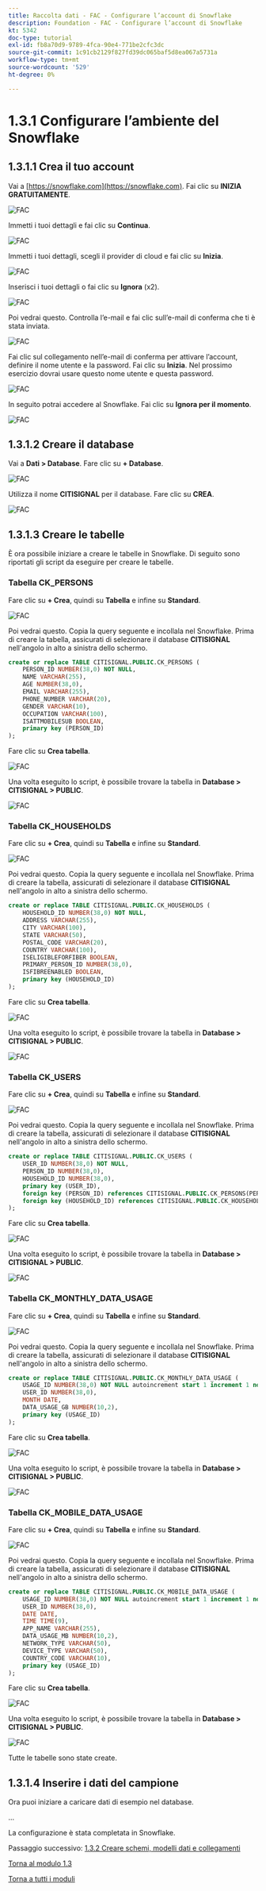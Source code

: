 ```yaml
---
title: Raccolta dati - FAC - Configurare l’account di Snowflake
description: Foundation - FAC - Configurare l’account di Snowflake
kt: 5342
doc-type: tutorial
exl-id: fb8a70d9-9789-4fca-90e4-771be2cfc3dc
source-git-commit: 1c91cb2129f827fd39dc065baf5d8ea067a5731a
workflow-type: tm+mt
source-wordcount: '529'
ht-degree: 0%

---
```


# 1.3.1 Configurare l’ambiente del Snowflake

## 1.3.1.1 Crea il tuo account

Vai a [https://snowflake.com](https://snowflake.com). Fai clic su **INIZIA GRATUITAMENTE**.

![FAC](./images/sf1.png)

Immetti i tuoi dettagli e fai clic su **Continua**.

![FAC](./images/sf2.png)

Immetti i tuoi dettagli, scegli il provider di cloud e fai clic su **Inizia**.

![FAC](./images/sf3.png)

Inserisci i tuoi dettagli o fai clic su **Ignora** (x2).

![FAC](./images/sf4.png)

Poi vedrai questo. Controlla l’e-mail e fai clic sull’e-mail di conferma che ti è stata inviata.

![FAC](./images/sf5.png)

Fai clic sul collegamento nell’e-mail di conferma per attivare l’account, definire il nome utente e la password. Fai clic su **Inizia**. Nel prossimo esercizio dovrai usare questo nome utente e questa password.

![FAC](./images/sf6.png)

In seguito potrai accedere al Snowflake. Fai clic su **Ignora per il momento**.

![FAC](./images/sf7.png)

## 1.3.1.2 Creare il database

Vai a **Dati > Database**. Fare clic su **+ Database**.

![FAC](./images/db1.png)

Utilizza il nome **CITISIGNAL** per il database. Fare clic su **CREA**.

![FAC](./images/db2.png)

## 1.3.1.3 Creare le tabelle

È ora possibile iniziare a creare le tabelle in Snowflake. Di seguito sono riportati gli script da eseguire per creare le tabelle.

### Tabella CK_PERSONS

Fare clic su **+ Crea**, quindi su **Tabella** e infine su **Standard**.

![FAC](./images/tb1.png)

Poi vedrai questo. Copia la query seguente e incollala nel Snowflake. Prima di creare la tabella, assicurati di selezionare il database **CITISIGNAL** nell&#39;angolo in alto a sinistra dello schermo.

```sql
create or replace TABLE CITISIGNAL.PUBLIC.CK_PERSONS (
	PERSON_ID NUMBER(38,0) NOT NULL,
	NAME VARCHAR(255),
	AGE NUMBER(38,0),
	EMAIL VARCHAR(255),
	PHONE_NUMBER VARCHAR(20),
	GENDER VARCHAR(10),
	OCCUPATION VARCHAR(100),
	ISATTMOBILESUB BOOLEAN,
	primary key (PERSON_ID)
);
```

Fare clic su **Crea tabella**.

![FAC](./images/tb2.png)

Una volta eseguito lo script, è possibile trovare la tabella in **Database > CITISIGNAL > PUBLIC**.

![FAC](./images/tb3.png)

### Tabella CK_HOUSEHOLDS

Fare clic su **+ Crea**, quindi su **Tabella** e infine su **Standard**.

![FAC](./images/tb1.png)

Poi vedrai questo. Copia la query seguente e incollala nel Snowflake. Prima di creare la tabella, assicurati di selezionare il database **CITISIGNAL** nell&#39;angolo in alto a sinistra dello schermo.

```sql
create or replace TABLE CITISIGNAL.PUBLIC.CK_HOUSEHOLDS (
	HOUSEHOLD_ID NUMBER(38,0) NOT NULL,
	ADDRESS VARCHAR(255),
	CITY VARCHAR(100),
	STATE VARCHAR(50),
	POSTAL_CODE VARCHAR(20),
	COUNTRY VARCHAR(100),
	ISELIGIBLEFORFIBER BOOLEAN,
	PRIMARY_PERSON_ID NUMBER(38,0),
	ISFIBREENABLED BOOLEAN,
	primary key (HOUSEHOLD_ID)
);
```

Fare clic su **Crea tabella**.

![FAC](./images/tb4.png)

Una volta eseguito lo script, è possibile trovare la tabella in **Database > CITISIGNAL > PUBLIC**.

![FAC](./images/tb5.png)

### Tabella CK_USERS

Fare clic su **+ Crea**, quindi su **Tabella** e infine su **Standard**.

![FAC](./images/tb1.png)

Poi vedrai questo. Copia la query seguente e incollala nel Snowflake. Prima di creare la tabella, assicurati di selezionare il database **CITISIGNAL** nell&#39;angolo in alto a sinistra dello schermo.

```sql
create or replace TABLE CITISIGNAL.PUBLIC.CK_USERS (
	USER_ID NUMBER(38,0) NOT NULL,
	PERSON_ID NUMBER(38,0),
	HOUSEHOLD_ID NUMBER(38,0),
	primary key (USER_ID),
	foreign key (PERSON_ID) references CITISIGNAL.PUBLIC.CK_PERSONS(PERSON_ID),
	foreign key (HOUSEHOLD_ID) references CITISIGNAL.PUBLIC.CK_HOUSEHOLDS(HOUSEHOLD_ID)
);
```

Fare clic su **Crea tabella**.

![FAC](./images/tb6.png)

Una volta eseguito lo script, è possibile trovare la tabella in **Database > CITISIGNAL > PUBLIC**.

![FAC](./images/tb7.png)

### Tabella CK_MONTHLY_DATA_USAGE

Fare clic su **+ Crea**, quindi su **Tabella** e infine su **Standard**.

![FAC](./images/tb1.png)

Poi vedrai questo. Copia la query seguente e incollala nel Snowflake. Prima di creare la tabella, assicurati di selezionare il database **CITISIGNAL** nell&#39;angolo in alto a sinistra dello schermo.

```sql
create or replace TABLE CITISIGNAL.PUBLIC.CK_MONTHLY_DATA_USAGE (
	USAGE_ID NUMBER(38,0) NOT NULL autoincrement start 1 increment 1 noorder,
	USER_ID NUMBER(38,0),
	MONTH DATE,
	DATA_USAGE_GB NUMBER(10,2),
	primary key (USAGE_ID)
);
```

Fare clic su **Crea tabella**.

![FAC](./images/tb8.png)

Una volta eseguito lo script, è possibile trovare la tabella in **Database > CITISIGNAL > PUBLIC**.

![FAC](./images/tb9.png)

### Tabella CK_MOBILE_DATA_USAGE

Fare clic su **+ Crea**, quindi su **Tabella** e infine su **Standard**.

![FAC](./images/tb1.png)

Poi vedrai questo. Copia la query seguente e incollala nel Snowflake. Prima di creare la tabella, assicurati di selezionare il database **CITISIGNAL** nell&#39;angolo in alto a sinistra dello schermo.


```sql
create or replace TABLE CITISIGNAL.PUBLIC.CK_MOBILE_DATA_USAGE (
	USAGE_ID NUMBER(38,0) NOT NULL autoincrement start 1 increment 1 noorder,
	USER_ID NUMBER(38,0),
	DATE DATE,
	TIME TIME(9),
	APP_NAME VARCHAR(255),
	DATA_USAGE_MB NUMBER(10,2),
	NETWORK_TYPE VARCHAR(50),
	DEVICE_TYPE VARCHAR(50),
	COUNTRY_CODE VARCHAR(10),
	primary key (USAGE_ID)
);
```

Fare clic su **Crea tabella**.

![FAC](./images/tb10.png)

Una volta eseguito lo script, è possibile trovare la tabella in **Database > CITISIGNAL > PUBLIC**.

![FAC](./images/tb11.png)

Tutte le tabelle sono state create.


## 1.3.1.4 Inserire i dati del campione

Ora puoi iniziare a caricare dati di esempio nel database.

...

La configurazione è stata completata in Snowflake.


Passaggio successivo: [1.3.2 Creare schemi, modelli dati e collegamenti](./ex2.md)

[Torna al modulo 1.3](./fac.md)

[Torna a tutti i moduli](../../../overview.md)
